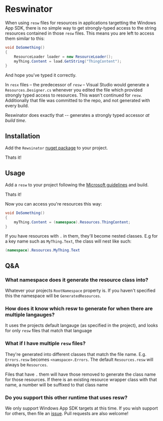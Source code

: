 Reswinator
==========

When using `resw` files for resources in applications targetting the Windows App
SDK, there is no simple way to get strongly-typed access to the string resources
contained in those `resw` files. This means you are left to access them similar
to this:

```cs
void DoSomething()
{
    ResourceLoader loader = new ResourceLoader();
    myThing.Content = load.GetString("ThingContent");
}
```

And hope you've typed it correctly.

In `resx` files – the predecessor of `resw` – Visual Studio would generate a
`Resources.Designer.cs` whenever you edited the file which provided strongly
typed access to resources. This wasn't continued for `resw`. Additionally that
file was committed to the repo, and not generated with every build.

Reswinator does exactly that -- generates a strongly typed accessor *at build
time*.

## Installation
Add the `Rewsinator` [nuget package](https://www.nuget.org/packages/Codevoid.Utilities.Reswinator)
to your project.

Thats it!

## Usage
Add a `resw` to your project following the [Microsoft guidelines](https://learn.microsoft.com/en-us/windows/uwp/app-resources/localize-strings-ui-manifest)
and build.

Thats it!

Now you can access you're resources this way:
```cs
void DoSomething()
{
    myThing.Content = (namespace).Resources.ThingContent;
}
```

If you have resources with `.` in them, they'll become nested classes. E.g for
a key name such as `MyThing.Text`, the class will nest like such:
```cs
(namespace).Resources.MyThing.Text
```

## Q&A

### What namespace does it generate the resource class into?
Whatever your projects `RootNamespace` property is. If you haven't specified this
the namespace will be `GeneratedResources`.

### How does it know which resw to generate for when there are multiple langauges?
It uses the projects default langauge (as specified in the project), and looks
for only `resw` files that match that language

### What if I have multiple `resw` files?
They're generated into different classes that match the file name. E.g.
`Errors.resw` becomes `<namspace>.Errors`. The default `Resources.resw` will
always be `Resources`.

Files that have `.` them will have those removed to generate the class name for
those resources. If there is an existing resource wrapper class with that name,
a number will be suffixed to that class name

### Do you support this other runtime that uses resw?
We only support Windows App SDK targets at this time. If you wish support for
others, then file an [issue](https://github.com/grork/Reswinator/issues). Pull
requests are also welcome!